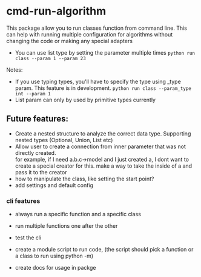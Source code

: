 # cmd-run-algorithm
This package allow you to run classes function from command line. This can help with running multiple configuration for algorithms without changing the code or making any special adapters

- You can use list type by setting the parameter multiple times `python run class --param 1 --param 23` 

Notes:
- If you use typing types, you'll have to specify the type using _type param. This feature is in development.
`python run class --param_type int --param 1`
- List param can only by used by primitive types currently


## Future features:
- Create a nested structure to analyze the correct data type. Supporting nested types (Optional, Union, List etc)
- Allow user to create a connection from inner parameter that was not directly created.
<br>for example, if I need a.b.c->model and I just created a, I dont want to create a special creator for this. make a way to take the inside of a and pass it to the creator
- how to manipulate the class, like setting the start point?
- add settings and default config

### cli features
- always run a specific function and a specific class
- run multiple functions one after the other
- test the cli

- create a module script to run code, (the script should pick a function or a class to run using python -m) 
- create docs for usage in packge